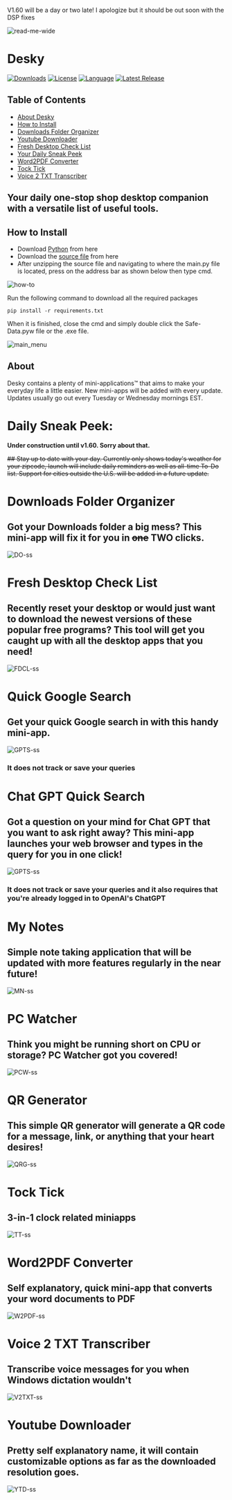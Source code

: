 V1.60 will be a day or two late! I apologize but it should be out soon with the DSP fixes

![read-me-wide](assets/logos/read-me-wide.png)


<h1> Desky</h1>

[![Downloads][downloads-shield]][downloads-url]
[![License][license-shield]][license-url]
[![Language][language-shield]][language-url]
[<img src="https://img.shields.io/github/v/release/ziadh/Desky?style=for-the-badge&color=red" alt="Latest Release">](https://github.com/ziadh/Desky/releases)</p>

## Table of Contents
- [About Desky](#about)
- [How to Install](#how-to-install)
- [Downloads Folder Organizer](#downloads-folder-organizer)
- [Youtube Downloader](#youtube-downloader)
- [Fresh Desktop Check List](#fresh-desktop-check-list)
- [Your Daily Sneak Peek](#daily-sneak-peek)
- [Word2PDF Converter](#word2pdf-converter)
- [Tock Tick](#tock-tick)
- [Voice 2 TXT Transcriber](#voice-2-txt-transcriber)

<h2>Your daily one-stop shop desktop companion with a versatile list of useful tools.</h2>

## How to Install 

- Download [Python](https://www.python.org/downloads/) from here
- Download the [source file](https://github.com/ziadh/Desky/archive/refs/heads/main.zip) from here
- After unzipping the source file and navigating to where the main.py file is located, press on the address bar as shown below then type cmd.


![how-to](assets/ss/how-to-ss.png)



Run the following command to download all the required packages

```
pip install -r requirements.txt
```

When it is finished, close the cmd and simply double click the Safe-Data.pyw file or the .exe file.

![main_menu](assets/ss/main_menu.png)


## About  
Desky contains a plenty of mini-applications™ that aims to make your everyday life a little easier. New mini-apps will be added with every update. Updates usually go out every Tuesday or Wednesday mornings EST. 

# Daily Sneak Peek:

__Under construction until v1.60. Sorry about that.__

~~## Stay up to date with your day. Currently only shows today's weather for your zipcode, launch will include daily reminders as well as all-time To-Do list.
Support for cities outside the U.S. will be added in a future update.~~

<!-- ![DSP-ss](assets/ss/DSP-ss.png) -->


# Downloads Folder Organizer
## Got your Downloads folder a big mess? This mini-app will fix it for you in ~~one~~ TWO clicks.

![DO-ss](assets/ss/DO-ss.png)

# Fresh Desktop Check List
## Recently reset your desktop or would just want to download the newest versions of these popular free programs? This tool will get you caught up with all the desktop apps that you need!


![FDCL-ss](assets/ss/FDCL-ss.png)
# Quick Google Search
## Get your quick Google search in with this handy mini-app.  

![GPTS-ss](assets/ss/GS-ss.png)


### It does not track or save your queries


# Chat GPT Quick Search
## Got a question on your mind for Chat GPT that you want to ask right away? This mini-app launches your web browser and types in the query for you in one click! 

![GPTS-ss](assets/ss/GPTS-ss.png)


### It does not track or save your queries and it also requires that you're already logged in to OpenAI's ChatGPT


# My Notes

## Simple note taking application that will be updated with more features regularly in the near future!
![MN-ss](assets/ss/MN-ss.png)


# PC Watcher
## Think you might be running short on CPU or storage? PC Watcher got you covered!

![PCW-ss](assets/ss/PCW-ss.png)

# QR Generator
## This simple QR generator will generate a QR code for a message, link, or anything that your heart desires!
![QRG-ss](assets/ss/QRG-ss.png)
# Tock Tick
## 3-in-1 clock related miniapps
![TT-ss](assets/ss/TT-ss.png)

# Word2PDF Converter
## Self explanatory, quick mini-app that converts your word documents to PDF
![W2PDF-ss](assets/ss/W2PDF-ss.png)

# Voice 2 TXT Transcriber
## Transcribe voice messages for you when Windows dictation wouldn't
![V2TXT-ss](assets/ss/v2t-ss.png)

# Youtube Downloader
## Pretty self explanatory name, it will contain customizable options as far as the downloaded resolution goes.

![YTD-ss](assets/ss/YTD-ss.png)


[downloads-shield]: https://img.shields.io/github/downloads/ziadh/Desky/total?style=for-the-badge&logo=github
[downloads-url]: https://github.com/ziadh/Desky/releases/latest
[license-shield]: https://img.shields.io/github/license/ziadh/Desky?style=for-the-badge
[license-url]: https://github.com/ziadh/Desky/blob/main/LICENSE
[language-shield]: https://img.shields.io/github/languages/top/ziadh/Desky?logo=python&logoColor=yellow&style=for-the-badge
[language-url]: https://www.python.org/